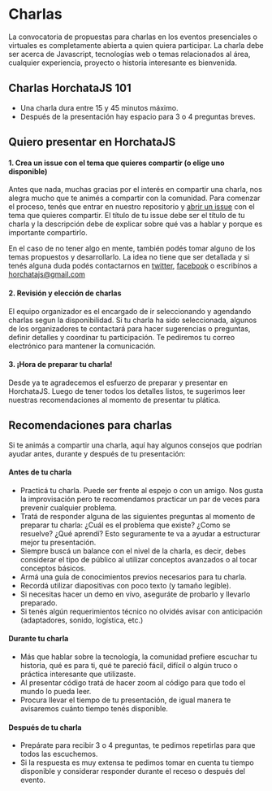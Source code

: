 # Charlas

La convocatoria de propuestas para charlas en los eventos presenciales o virtuales es completamente abierta a quien quiera participar. La charla debe ser acerca de Javascript, tecnologías web o temas relacionados al área, cualquier experiencia, proyecto o historia interesante es bienvenida.

## Charlas HorchataJS 101
- Una charla dura entre 15 y 45 minutos máximo.
- Después de la presentación hay espacio para 3 o 4 preguntas breves.

## Quiero presentar en HorchataJS

#### 1. Crea un issue con el tema que quieres compartir (o elige uno disponible)

Antes que nada, muchas gracias por el interés en compartir una charla, nos alegra mucho que te animés a compartir con la comunidad. Para comenzar el proceso, tenés que entrar en nuestro repositorio y [abrir un issue](https://github.com/HorchataJS/charlas/issues/new) con el tema que quieres compartir. El título de tu issue debe ser el título de tu charla y la descripción debe de explicar sobre qué vas a hablar y porque es importante compartirlo.

En el caso de no tener algo en mente, también podés tomar alguno de los temas propuestos y desarrollarlo. La idea no tiene que ser detallada y si tenés alguna duda podés contactarnos en [twitter](https://twitter.com/horchatajs), [facebook](https://www.facebook.com/horchatajs/) o escribínos a horchatajs@gmail.com

#### 2. Revisión y elección de charlas

El equipo organizador es el encargado de ir seleccionando y agendando charlas segun la disponibilidad. Si tu charla ha sido seleccionada, algunos de los organizadores te contactará para hacer sugerencias o preguntas, definir detalles y coordinar tu participación. Te pediremos tu correo electrónico para mantener la comunicación.

#### 3. ¡Hora de preparar tu charla!
Desde ya te agradecemos el esfuerzo de preparar y presentar en HorchataJS. Luego de tener todos los detalles listos, te sugerimos leer nuestras recomendaciones al momento de presentar tu plática.

## Recomendaciones para charlas 
Si te animás a compartir una charla, aquí hay algunos consejos que podrían ayudar antes, durante y después de tu presentación:

#### Antes de tu charla
- Practicá tu charla. Puede ser frente al espejo o con un amigo. Nos gusta la improvisación pero te recomendamos practicar un par de veces para prevenir cualquier problema.
- Tratá de responder alguna de las siguientes preguntas al momento de preparar tu charla: ¿Cuál es el problema que existe? ¿Como se resuelve? ¿Qué aprendí? Esto seguramente te va a ayudar a estructurar mejor tu presentación.
- Siempre buscá un balance con el nivel de la charla, es decir, debes considerar el tipo de público al utilizar conceptos avanzados o al tocar conceptos básicos.
- Armá una guía de conocimientos previos necesarios para tu charla.
- Recordá utilizar diapositivas con poco texto (y tamaño legible).
- Si necesitas hacer un demo en vivo, aseguráte de probarlo y llevarlo preparado.
- Si tenés algún requerimientos técnico no olvidés avisar con anticipación (adaptadores, sonido, logística, etc.)

#### Durante tu charla
- Más que hablar sobre la tecnología, la comunidad prefiere escuchar tu historia, qué es para ti, qué te pareció fácil, difícil o algún truco o práctica interesante que utilizaste.
- Al presentar código tratá de hacer zoom al código para que todo el mundo lo pueda leer.
- Procura llevar el tiempo de tu presentación, de igual manera te avisaremos cuánto tiempo tenés disponible.

#### Después de tu charla

- Prepárate para recibir 3 o 4 preguntas, te pedimos repetirlas para que todos las escuchemos.
- Si la respuesta es muy extensa te pedimos tomar en cuenta tu tiempo disponible y considerar responder durante el receso o después del evento.


